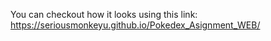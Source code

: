 You can checkout how it looks using this link: https://seriousmonkeyu.github.io/Pokedex_Asignment_WEB/
